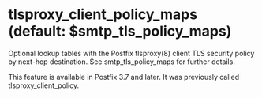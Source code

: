 # tlsproxy_client_policy_maps (default: $smtp_tls_policy_maps)
 Optional lookup tables with the Postfix tlsproxy(8) client TLS
security policy by next-hop destination. See smtp\_tls\_policy\_maps
for further details. 


 This feature is available in Postfix 3.7 and later. It
was previously called tlsproxy\_client\_policy. 


